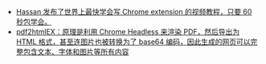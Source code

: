 - [Hassan 发布了世界上最快学会写 Chrome extension 的视频教程，只要 60 秒包学会。](https://x.com/LinearUncle/status/1858535827913294228)
- [pdf2htmlEX：原理是利用 Chrome Headless 来渲染 PDF，然后导出为 HTML 格式，甚至连图片也被转换为了 base64 编码，因此生成的网页可以完整包含文本、字体和图片等所有内容](https://x.com/seclink/status/1858480280191004903)